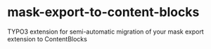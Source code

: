# mask-export-to-content-blocks
TYPO3 extension for semi-automatic migration of your mask export extension to ContentBlocks
